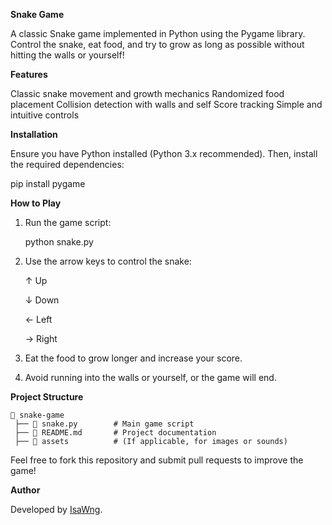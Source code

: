**Snake Game**

A classic Snake game implemented in Python using the Pygame library. Control the snake, eat food, and try to grow as long as possible without hitting the walls or yourself!

**Features**

  Classic snake movement and growth mechanics
  Randomized food placement
  Collision detection with walls and self
  Score tracking
  Simple and intuitive controls

**Installation**

Ensure you have Python installed (Python 3.x recommended). Then, install the required dependencies:

  pip install pygame

**How to Play**

1. Run the game script:

    python snake.py


2. Use the arrow keys to control the snake:

    ↑ Up
    
    ↓ Down
    
    ← Left
    
    → Right


3. Eat the food to grow longer and increase your score.


4. Avoid running into the walls or yourself, or the game will end.

**Project Structure**

    📂 snake-game
     ├── 📄 snake.py        # Main game script
     ├── 📄 README.md       # Project documentation
     ├── 📂 assets          # (If applicable, for images or sounds)


Feel free to fork this repository and submit pull requests to improve the game!


**Author**

Developed by [IsaWng](https://github.com/IsaWng).

